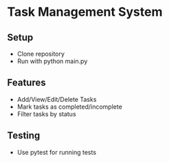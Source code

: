 # Task Management System

## Setup

- Clone repository
- Run with python main.py

## Features

- Add/View/Edit/Delete Tasks
- Mark tasks as completed/incomplete
- Filter tasks by status

## Testing

- Use pytest for running tests

